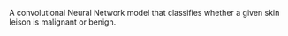 A convolutional Neural Network model that classifies whether a given skin leison is malignant or benign.

